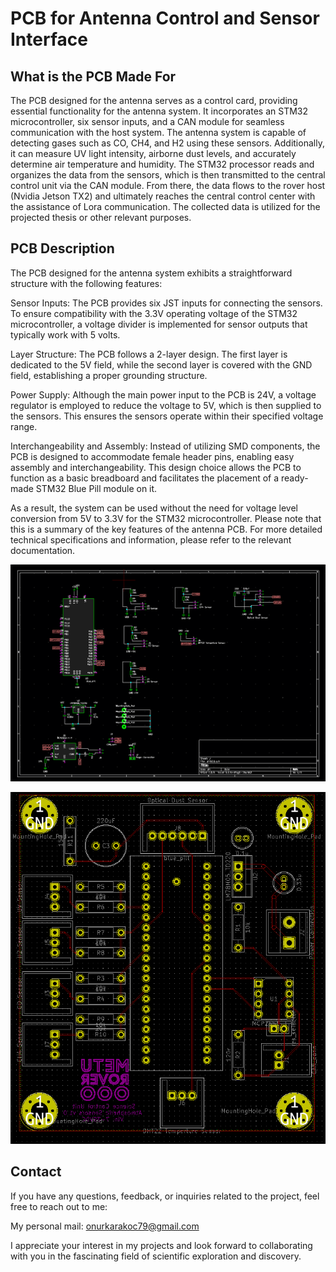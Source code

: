 # PCB for Antenna Control and Sensor Interface
## What is the PCB Made For

The PCB designed for the antenna serves as a control card, providing essential functionality for the antenna system. It incorporates an STM32 microcontroller, six sensor inputs, and a CAN module for seamless communication with the host system. The antenna system is capable of detecting gases such as CO, CH4, and H2 using these sensors. Additionally, it can measure UV light intensity, airborne dust levels, and accurately determine air temperature and humidity. The STM32 processor reads and organizes the data from the sensors, which is then transmitted to the central control unit via the CAN module. From there, the data flows to the rover host (Nvidia Jetson TX2) and ultimately reaches the central control center with the assistance of Lora communication. The collected data is utilized for the projected thesis or other relevant purposes.

## PCB Description
The PCB designed for the antenna system exhibits a straightforward structure with the following features:

Sensor Inputs: The PCB provides six JST inputs for connecting the sensors. To ensure compatibility with the 3.3V operating voltage of the STM32 microcontroller, a voltage divider is implemented for sensor outputs that typically work with 5 volts.

Layer Structure: The PCB follows a 2-layer design. The first layer is dedicated to the 5V field, while the second layer is covered with the GND field, establishing a proper grounding structure.

Power Supply: Although the main power input to the PCB is 24V, a voltage regulator is employed to reduce the voltage to 5V, which is then supplied to the sensors. This ensures the sensors operate within their specified voltage range.

Interchangeability and Assembly: Instead of utilizing SMD components, the PCB is designed to accommodate female header pins, enabling easy assembly and interchangeability. This design choice allows the PCB to function as a basic breadboard and facilitates the placement of a ready-made STM32 Blue Pill module on it. 

As a result, the system can be used without the need for voltage level conversion from 5V to 3.3V for the STM32 microcontroller.
Please note that this is a summary of the key features of the antenna PCB. For more detailed technical specifications and information, please refer to the relevant documentation.


![Alt text](https://github.com/onurkarakoc79/METU-ROVER/blob/main/SCIENCE-CONTROL-UNIT/Science%20Control%20Unit%20Air%20Analysis%20Antenna%20PCB/Screenshots/Screenshot%20from%202023-07-14%2000-05-08.png)

![Alt text](https://github.com/onurkarakoc79/METU-ROVER/blob/main/SCIENCE-CONTROL-UNIT/Science%20Control%20Unit%20Air%20Analysis%20Antenna%20PCB/Screenshots/Screenshot%20from%202023-07-14%2000-05-01.png)


## Contact

If you have any questions, feedback, or inquiries related to the project, feel free to reach out to me:

My personal mail: onurkarakoc79@gmail.com

                  
I appreciate your interest in my projects and look forward to collaborating with you in the fascinating field of scientific exploration and discovery.
